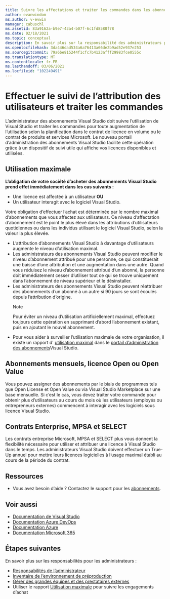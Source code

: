 ```yaml
---
title: Suivre les affectations et traiter les commandes dans les abonnements Visual Studio | Visual Studio Marketplace
author: evanwindom
ms.author: v-evwin
manager: cabuschl
ms.assetid: 83a9162a-b9e7-43a4-b07f-6c1fd8580f78
ms.date: 02/18/2021
ms.topic: conceptual
description: En savoir plus sur la responsabilité des administrateurs pour suivre les attributions d’utilisateurs et traiter les commandes.
ms.openlocfilehash: 3da446dad534a6a76413a66de2b9ad52e937e253
ms.sourcegitcommit: 79a6be815244f1cfc7b4123afff29983fce0555c
ms.translationtype: MT
ms.contentlocale: fr-FR
ms.lasthandoff: 03/06/2021
ms.locfileid: "102249491"
---
```

# <a name="track-user-assignment-and-process-orders"></a>Effectuer le suivi de l’attribution des utilisateurs et traiter les commandes
L’administrateur des abonnements Visual Studio doit suivre l’utilisation de Visual Studio et traiter les commandes pour toute augmentation de l’utilisation selon la planification dans le contrat de licence en volume ou le contrat de produits et services Microsoft. Le nouveau portail d’administration des abonnements Visual Studio facilite cette opération grâce à un dispositif de suivi utile qui affiche vos licences disponibles et utilisées.

## <a name="maximum-usage"></a>Utilisation maximale
**L’obligation de votre société d’acheter des abonnements Visual Studio prend effet immédiatement dans les cas suivants :**
- Une licence est affectée à un utilisateur **OU**
- Un utilisateur interagit avec le logiciel Visual Studio.

Votre obligation d’effectuer l’achat est déterminée par le nombre maximal d’abonnements que vous affectez aux utilisateurs. Ce niveau d’affectation d’abonnement est le point le plus élevé dans les attributions d’utilisateurs quotidiennes ou dans les individus utilisant le logiciel Visual Studio, selon la valeur la plus élevée.

- L’attribution d’abonnements Visual Studio à davantage d’utilisateurs augmente le niveau d’utilisation maximal.  
- Les administrateurs des abonnements Visual Studio peuvent modifier le niveau d’abonnement attribué pour une personne, ce qui constituerait une baisse d’une attribution et une augmentation dans une autre. Quand vous réduisez le niveau d’abonnement attribué d’un abonné, la personne doit immédiatement cesser d’utiliser tout ce qui se trouve uniquement dans l’abonnement de niveau supérieur et le désinstaller. 
- Les administrateurs des abonnements Visual Studio peuvent réattribuer des abonnements d’un abonné à un autre si 90 jours se sont écoulés depuis l’attribution d’origine. 
    > [!NOTE]
    > Pour éviter un niveau d’utilisation artificiellement maximal, effectuez toujours cette opération en supprimant d’abord l’abonnement existant, puis en ajoutant le nouvel abonnement. 
- Pour vous aider à surveiller l’utilisation maximale de votre organisation, il existe un rapport d' [utilisation maximal](maximum-usage.md) dans le [portail d’administration des abonnements](https://manage.visualstudio.com)Visual Studio. 

## <a name="monthly-subscriptions-open-license-or-open-value"></a>Abonnements mensuels, licence Open ou Open Value
Vous pouvez assigner des abonnements par le biais de programmes tels que Open License et Open Value ou via Visual Studio Marketplace sur une base mensuelle. Si c’est le cas, vous devez traiter votre commande pour obtenir plus d’utilisateurs au cours du mois où les utilisateurs (employés ou entrepreneurs externes) commencent à interagir avec les logiciels sous licence Visual Studio.

## <a name="enterprise-mpsa-and-select-agreements"></a>Contrats Enterprise, MPSA et SELECT
Les contrats entreprise Microsoft, MPSA et SELECT plus vous donnent la flexibilité nécessaire pour utiliser et attribuer une licence à Visual Studio dans le temps. Les administrateurs Visual Studio doivent effectuer un True-Up annuel pour mettre leurs licences logicielles à l’usage maximal établi au cours de la période du contrat.

## <a name="resources"></a>Ressources
- Vous avez besoin d’aide ?  Contactez le support pour les [abonnements](https://visualstudio.microsoft.com/subscriptions/support/).

## <a name="see-also"></a>Voir aussi
- [Documentation de Visual Studio](/visualstudio/)
- [Documentation Azure DevOps](/azure/devops/)
- [Documentation Azure](/azure/)
- [Documentation Microsoft 365](/microsoft-365/)

## <a name="next-steps"></a>Étapes suivantes
En savoir plus sur les responsabilités pour les administrateurs :
- [Responsabilités de l’administrateur](admin-responsibilities.md)
- [Inventaire de l’environnement de préproduction](admin-inventory.md)
- [Gérer des grandes équipes et des prestataires externes](manage-teams.md)
- Utiliser le rapport [Utilisation maximale](maximum-usage.md) pour suivre les engagements d’achat